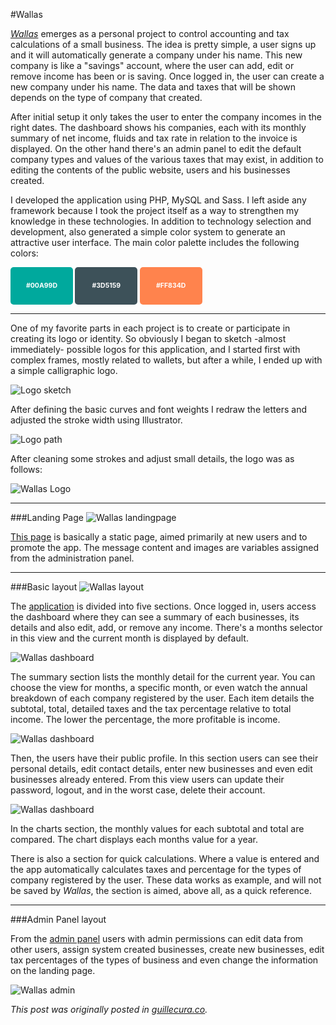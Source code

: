 #Wallas

_[Wallas](http://wallas.guillecura.co/)_ emerges as a personal project to control accounting and tax calculations of a small business. The idea is pretty simple, a user signs up and it will automatically generate a company under his name. This new company is like a "savings" account, where the user can add, edit or remove income has been or is saving. Once logged in, the user can create a new company under his name. The data and taxes that will be shown depends on the type of company that created.

After initial setup it only takes the user to enter the company incomes in the right dates. The dashboard shows his companies, each with its monthly summary of net income, fluids and tax rate in relation to the invoice is displayed. On the other hand there's an admin panel to edit the default company types and values of the various taxes that may exist, in addition to editing the contents of the public website, users and his businesses created.

I developed the application using PHP, MySQL and Sass. I left aside any framework because I took the project itself as a way to strengthen my knowledge in these technologies. In addition to technology selection and development, also generated a simple color system to generate an attractive user interface. The main color palette includes the following colors:

**<i style="background-color: #00a99d; color: #fff; font-size: .75em; font-style: normal; border-radius: 5px; display: inline-block; text-align: center; line-height: 60px; height: 60px; width: 100px;">#00A99D</i> <i style="background-color: #3d5159; color: #fff; font-size: .75em; font-style: normal; border-radius: 5px; display: inline-block; text-align: center; line-height: 60px; height: 60px; width: 100px;">#3D5159</i> <i style="background-color: #ff834d; color: #fff; font-size: .75em; font-style: normal; border-radius: 5px; display: inline-block; text-align: center; line-height: 60px; height: 60px; width: 100px;">#FF834D</i>**

---

One of my favorite parts in each project is to create or participate in creating its logo or identity. So obviously I began to sketch -almost immediately- possible logos for this application, and I started first with complex frames, mostly related to wallets, but after a while, I ended up with a simple calligraphic logo.

![Logo sketch](http://guillecura.co/content/images/2016/02/was-logo_01.jpg)

After defining the basic curves and font weights I redraw the letters and adjusted the stroke width using Illustrator.

![Logo path](http://guillecura.co/content/images/2016/02/was-logo_02.png)

After cleaning some strokes and adjust small details, the logo was as follows:

![Wallas Logo](http://guillecura.co/content/images/2016/02/was-logo_03.jpg)

---

###Landing Page
![Wallas landingpage](http://guillecura.co/content/images/2016/02/landing.png)

[This page](http://wallas.guillecura.co/landingpage.php) is basically a static page, aimed primarily at new users and to promote the app. The message content and images are variables assigned from the administration panel.

---

###Basic layout
![Wallas layout](http://guillecura.co/content/images/2016/02/UI.jpg)

The [application](http://wallas.guillecura.co/) is divided into five sections. Once logged in, users access the dashboard where they can see a summary of each businesses, its details and also edit, add, or remove any income. There's a months selector in this view and the current month is displayed by default.

![Wallas dashboard](http://guillecura.co/content/images/2016/02/wallas-1.gif)

The summary section lists the monthly detail for the current year. You can choose the view for months, a specific month, or even watch the annual breakdown of each company registered by the user. Each item details the subtotal, total, detailed taxes and the tax percentage relative to total income. The lower the percentage, the more profitable is income.

![Wallas dashboard](http://guillecura.co/content/images/2016/02/wallas-summary.gif)

Then, the users have their public profile. In this section users can see their personal details, edit contact details, enter new businesses and even edit businesses already entered. From this view users can update their password, logout, and in the worst case, delete their account.

![Wallas dashboard](http://guillecura.co/content/images/2016/02/wallas-profile.gif)

In the charts section, the monthly values for each subtotal and total are compared. The chart displays each months value for a year.

There is also a section for quick calculations. Where a value is entered and the app automatically calculates taxes and percentage for the types of company registered by the user. These data works as example, and will not be saved by _Wallas_, the section is aimed, above all, as a quick reference.

---

###Admin Panel layout

From the [admin panel](http://wallas.guillecura.co/admin/) users with admin permissions can edit data from other users, assign system created businesses, create new businesses, edit tax percentages of the types of business and even change the information on the landing page.

![Wallas admin](http://guillecura.co/content/images/2016/02/admin.jpg)

_This post was originally posted in [guillecura.co](http://guillecura.co/wallas/)._
